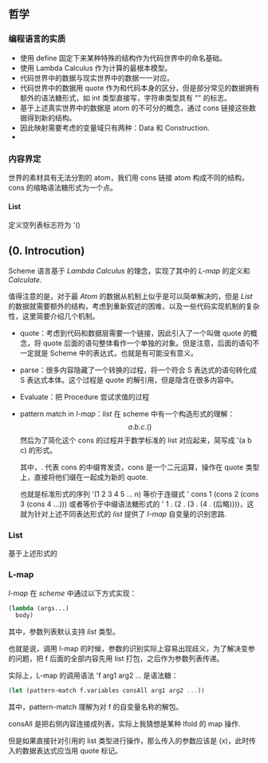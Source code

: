 ## 哲学

### 编程语言的实质

- 使用 define 固定下来某种特殊的结构作为代码世界中的命名基础。
- 使用 Lambda Calculus 作为计算的最根本模型。
- 代码世界中的数据与现实世界中的数据一一对应。
- 代码世界中的数据用 quote 作为和代码本身的区分，但是部分常见的数据拥有额外的语法糖形式，如 int 类型直接写，字符串类型具有 "" 的标志。
- 基于上述真实世界中的数据是 atom 的不可分的概念，通过 cons 链接这些数据得到新的结构。
- 因此映射需要考虑的变量域只有两种：Data 和 Construction.
- 



### 内容界定

世界的素材具有无法分割的 atom，我们用 cons 链接 atom 构成不同的结构，cons 的缩略语法糖形式为一个点。

#### List
定义空列表标志符为 '()




## (0. Introcution)




Scheme 语言基于 *Lambda Calculus* 的理念，实现了其中的 *L-map* 的定义和 *Calculate*. 

值得注意的是，对于最 *Atom* 的数据从机制上似乎是可以简单解决的，但是 *List* 的数据就需要额外的结构，考虑到重新叙述的困难，以及一些代码实现机制的复杂性，这里简要介绍几个机制。

- quote：考虑到代码和数据层需要一个链接，因此引入了一个叫做 quote 的概念，将 quote 后面的语句整体看作一个单独的对象。但是注意，后面的语句不一定就是 Scheme 中的表达式，也就是有可能没有意义。

- parse：很多内容隐藏了一个转换的过程，将一个符合 S 表达式的语句转化成 S 表达式本体。这个过程是 quote 的解引用，但是隐含在很多内容中。

- Evaluate：把 Procedure 尝试求值的过程

- pattern match in *l-map*：*list* 在 scheme 中有一个构造形式的理解：
	$$a . b . c . ()$$
	然后为了简化这个 cons 的过程并于数学标准的 list 对应起来，简写成 '(a b c) 的形式。
	
	其中，. 代表 cons 的中缀育发烫，cons 是一个二元运算，操作在 quote 类型上，直接将他们缀在一起成为新的 quote.
	
	也就是标准形式的序列 '(1 2 3 4 5 ... n) 等价于连缀式 ' cons 1 (cons 2 (cons 3 (cons 4 ...))) 
	或者等价于中缀语法糖形式的 ' 1 . (2 . (3 . (4 . (后略))))，这就为针对上述不同表达形式的 *list* 提供了 *l-map* 自变量的识别思路.


### List

基于上述形式的



### L-map

*l-map* 在 *scheme* 中通过以下方式实现：
```Scheme
(lambda (args...)
  body)
```
其中，参数列表默认支持 *list* 类型。

也就是说，调用 l-map 的时候，参数的识别实际上容易出现歧义，为了解决变参的问题，把 f 后面的全部内容先用 list 打包，之后作为参数列表传递。

实际上，L-map 的调用语法 'f arg1 arg2 ... 是语法糖：
```Scheme
(let (pattern-match f.variables consAll arg1 arg2 ...))
```
其中，pattern-match 理解为对 f 的自变量名称的解包。

consAll 是把右侧内容连接成列表，实际上我猜想是某种 lfold 的 map 操作.

但是如果直接针对引用的 list 类型进行操作，那么传入的参数应该是 (x)，此时传入的数据表达式应当用 quote 标记。
